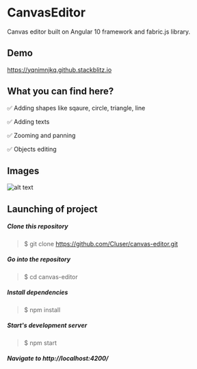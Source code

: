 
# CanvasEditor

Canvas editor built on Angular 10 framework and fabric.js library.

## Demo
https://yqnimnjkq.github.stackblitz.io

## What you can find here?

:white_check_mark: Adding shapes like sqaure, circle, triangle, line

:white_check_mark: Adding texts

:white_check_mark: Zooming and panning

:white_check_mark: Objects editing



## Images
![alt text](https://ibb.co/TY2GBch)


## Launching of project

  ##### Clone this repository
  > $ git clone https://github.com/Cluser/canvas-editor.git

  ##### Go into the repository
  > $ cd canvas-editor

  ##### Install dependencies
  > $ npm install

  ##### Start's development server
  > $ npm start

  ##### Navigate to http://localhost:4200/
